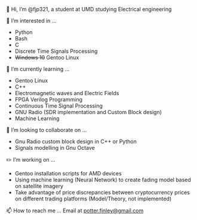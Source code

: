 👋 Hi, I’m @fjp321, a student at UMD studying Electrical engineering

👀 I’m interested in ...
+ Python
+ Bash
+ C
+ Discrete Time Signals Processing
+ ~~Windows 10~~ Gentoo Linux

🌱 I’m currently learning ...
+ Gentoo Linux
+ C++
+ Electromagnetic waves and Electric Fields
+ FPGA Verilog Programming
+ Continuous Time Signal Processing
+ GNU Radio (SDR implementation and Custom Block design)
+ Machine Learning

💞️ I’m looking to collaborate on ...
+ Gnu Radio custom block design in C++ or Python
+ Signals modelling in Gnu Octave

✏️ I’m working on ...
+ Gentoo installation scripts for AMD devices
+ Using machine learning (Neural Network) to create fading model based on satellite imagery
+ Take advantage of price discrepancies between cryptocurrency prices on different trading platforms (Model/Theory, not implemented)

📫 How to reach me ...
Email at potter.finley@gmail.com
